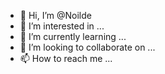 - 👋 Hi, I’m @Noilde
- 👀 I’m interested in ...
- 🌱 I’m currently learning ...
- 💞️ I’m looking to collaborate on ...
- 📫 How to reach me ...

<!---
Noilde/Noilde is a ✨ special ✨ repository because its `README.md` (this file) appears on your GitHub profile.
You can click the Preview link to take a look at your changes.
--->

